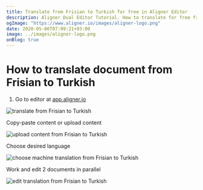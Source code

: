 ```yaml
---
title: Translate from Frisian to Turkish for free in Aligner Editor
description: Aligner Dual Editor Tutorial. How to translate for free from Frisian to Turkish. Aligner is multilingual document management platform. 
ogImage: "https://www.aligner.io/images/aligner-logo.png"
date: 2020-05-06T07:09:21+03:00
image: ../images/aligner-logo.png
onBlog: true
---
```


# How to translate document from Frisian to Turkish

1. Go to editor at [app.aligner.io](https://app.aligner.io "Aligner App web page")

![translate from Frisian to Turkish](../aligner-blank-editor.png "translate from Frisian to Turkish")

Copy-paste content or upload content

![upload content from Frisian to Turkish](../aligner-uploaded-document.png "upload content from Frisian to Turkish")

Choose desired language

![choose machine translation from Frisian to Turkish](../aligner-language-dropdown.png "choose machine translation from Frisian to Turkish")

Work and edit 2 documents in parallel

![edit translation from Frisian to Turkish](../aligner-double-sitded-editor.png "edit translation from Frisian to Turkish")

